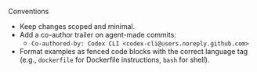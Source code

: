 Conventions

- Keep changes scoped and minimal.
- Add a co-author trailer on agent-made commits:
  - `Co-authored-by: Codex CLI <codex-cli@users.noreply.github.com>`
- Format examples as fenced code blocks with the correct language tag
  (e.g., `dockerfile` for Dockerfile instructions, `bash` for shell).
